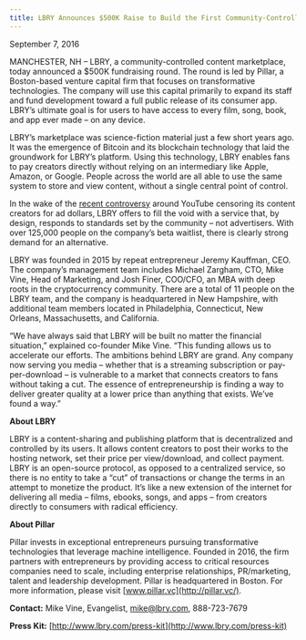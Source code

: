 ```yaml
---
title: LBRY Announces $500K Raise to Build the First Community-Controlled YouTube Alternative
---
```

September 7, 2016

MANCHESTER, NH – LBRY, a community-controlled content marketplace, today announced a $500K fundraising round. The round is led by Pillar, a Boston-based venture capital firm that focuses on transformative technologies. The company will use this capital primarily to expand its staff and fund development toward a full public release of its consumer app. LBRY’s ultimate goal is for users to have access to every film, song, book, and app ever made – on any device.

LBRY’s marketplace was science-fiction material just a few short years ago. It was the emergence of Bitcoin and its blockchain technology that laid the groundwork for LBRY’s platform. Using this technology, LBRY enables fans to pay creators directly without relying on an intermediary like Apple, Amazon, or Google. People across the world are all able to use the same system to store and view content, without a single central point of control.

In the wake of the [recent controversy](http://observer.com/2016/09/youtube-phillyd-eric-schiffer/) around YouTube censoring its content creators for ad dollars, LBRY offers to fill the void with a service that, by design, responds to standards set by the community – not advertisers. With over 125,000 people on the company’s beta waitlist, there is clearly strong demand for an alternative.

LBRY was founded in 2015 by repeat entrepreneur Jeremy Kauffman, CEO. The company’s management team includes Michael Zargham, CTO, Mike Vine, Head of Marketing, and Josh Finer, COO/CFO, an MBA with deep roots in the cryptocurrency community. There are a total of 11 people on the LBRY team, and the company is headquartered in New Hampshire, with additional team members located in Philadelphia, Connecticut, New Orleans, Massachusetts, and California.
 
“We have always said that LBRY will be built no matter the financial situation,” explained co-founder Mike Vine. “This funding allows us to accelerate our efforts. The ambitions behind LBRY are grand. Any company now serving you media – whether that is a streaming subscription or pay-per-download – is vulnerable to a market that connects creators to fans without taking a cut. The essence of entrepreneurship is finding a way to deliver greater quality at a lower price than anything that exists. We’ve found a way.”
 
**About LBRY**

LBRY is a content-sharing and publishing platform that is decentralized and controlled by its users. It allows content creators to post their works to the hosting network, set their price per view/download, and collect payment. LBRY is an open-source protocol, as opposed to a centralized service, so there is no entity to take a “cut” of transactions or change the terms in an attempt to monetize the product. It’s like a new extension of the internet for delivering all media – films, ebooks, songs, and apps – from creators directly to consumers with radical efficiency. 

**About Pillar**

Pillar invests in exceptional entrepreneurs pursuing transformative technologies that leverage machine intelligence. Founded in 2016, the firm partners with entrepreneurs by providing access to critical resources companies need to scale, including enterprise relationships, PR/marketing, talent and leadership development. Pillar is headquartered in Boston. For more information, please visit [www.pillar.vc](http://pillar.vc/). 

**Contact:**
Mike Vine, Evangelist, [mike@lbry.com](mailto:mike@lbry.com), 888-723-7679

**Press Kit:** [http://www.lbry.com/press-kit](http://www.lbry.com/press-kit)
